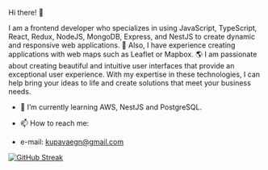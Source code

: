 Hi there! 👋 

I am a frontend developer who specializes in using JavaScript, TypeScript, React, Redux, NodeJS, MongoDB, Express, and NestJS to create dynamic and responsive web applications. 🚀 Also, I have experience creating applications with web maps such as Leaflet or Mapbox. 🌎
I am passionate about creating beautiful and intuitive user interfaces that provide an exceptional user experience. With my expertise in these technologies, I can help bring your ideas to life and create solutions that meet your business needs.

- 🌱 I’m currently learning AWS, NestJS and PostgreSQL.

-  📫 How to reach me:
 - e-mail: [kupavaegn@gmail.com](mailto:kupavaegn@gmail.com)
 
 
[![GitHub Streak](https://streak-stats.demolab.com/?user=EGNKupava&theme=nightowl)](https://git.io/streak-stats)




